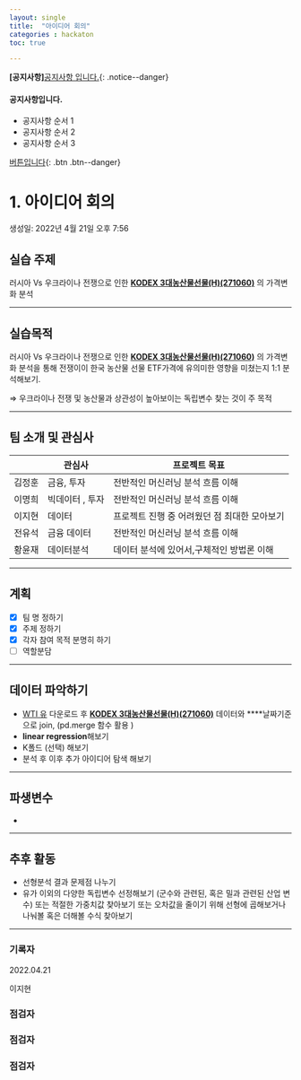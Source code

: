 ```yaml
---
layout: single
title:  "아이디어 회의"
categories : hackaton
toc: true

---
```


**[공지사항]**[공지사항 입니다.](https://mmistakes.github.io/minimal-mistakes/markup/markup-html-tags-and-formatting/){: .notice--danger}

<div class = 'notice--success'>
<h4>공지사항입니다.</h4> 
<ul>
    <li>공지사항 순서 1</li>
    <li>공지사항 순서 2</li>
    <li>공지사항 순서 3</li>
</ul>
</div>



[버튼입니다](https://www.google.co.kr/){: .btn .btn--danger}


# 1. 아이디어 회의

생성일: 2022년 4월 21일 오후 7:56

## 실습 주제

러시아 Vs 우크라이나 전쟁으로 인한 **[KODEX 3대농산물선물(H)(271060)](https://www.kodex.com/product_view.do?fId=2ETF84)** 의 가격변화 분석 

---

## 실습목적

러시아 Vs 우크라이나 전쟁으로 인한 **[KODEX 3대농산물선물(H)(271060)](https://www.kodex.com/product_view.do?fId=2ETF84)** 의 가격변화 분석을 통해 전쟁이이 한국 농산물 선물 ETF가격에 유의미한 영향을 미쳤는지  1:1 분석해보기. 

⇒ 우크라이나 전쟁 및 농산물과 상관성이 높아보이는 독립변수 찾는 것이 주 목적 

---

## 팀 소개 및 관심사

|  | 관심사  | 프로젝트 목표  |
| --- | --- | --- |
| 김정훈 | 금융, 투자  | 전반적인 머신러닝 분석 흐름 이해   |
| 이명희 | 빅데이터 , 투자  | 전반적인 머신러닝 분석 흐름 이해   |
| 이지현 | 데이터 | 프로젝트 진행 중 어려웠던 점 최대한 모아보기  |
| 전유석 | 금융 데이터  | 전반적인 머신러닝 분석 흐름 이해   |
| 황윤재  | 데이터분석 | 데이터 분석에 있어서,구체적인 방법론 이해  |

---

## 계획

- [x]  팀 명 정하기
- [x]  주제 정하기
- [x]  각자 참여 목적 분명히 하기
- [ ]  역할분담

---

## 데이터 파악하기

- [WTI 유](https://kr.investing.com/commodities/crude-oil) 다운로드 후  **[KODEX 3대농산물선물(H)(271060)](https://www.kodex.com/product_view.do?fId=2ETF84)**  데이터와 ****날짜기준으로 join, (pd.merge 함수 활용 )
- **linear regression**해보기
- K폴드 (선택) 해보기
- 분석 후 이후 추가 아이디어 탐색 해보기

---

## 파생변수

- 

---

## 추후 활동

- 선형분석 결과 문제점 나누기
- 유가 이외의 다양한 독립변수 선정해보기 (군수와 관련된, 혹은 밀과 관련된 산업 변수)  또는 
적절한 가중치값 찾아보기 또는 
오차값을 줄이기 위해 선형에  곱해보거나 나눠볼 혹은 더해볼 수식 찾아보기

---

### 기록자

2022.04.21

이지현

### 점검자

### 점검자

 

### 점검자
